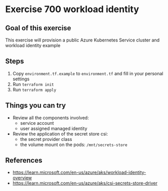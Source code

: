# Exercise 700 workload identity
## Goal of this exercise
This exercise will provision a public Azure Kubernetes Service cluster and workload identity example

## Steps
1. Copy `environment.tf.example` to `environment.tf` and fill in your personal settings
2. Run `terraform init`
3. Run `terraform apply`

## Things you can try
* Review all the components involved:
    * service account
    * user assigned managed identity
* Review the application of the secret store csi:
    * the secret provider class
    * the volume mount on the pods: `/mnt/secrets-store`

## References
* https://learn.microsoft.com/en-us/azure/aks/workload-identity-overview
* https://learn.microsoft.com/en-us/azure/aks/csi-secrets-store-driver